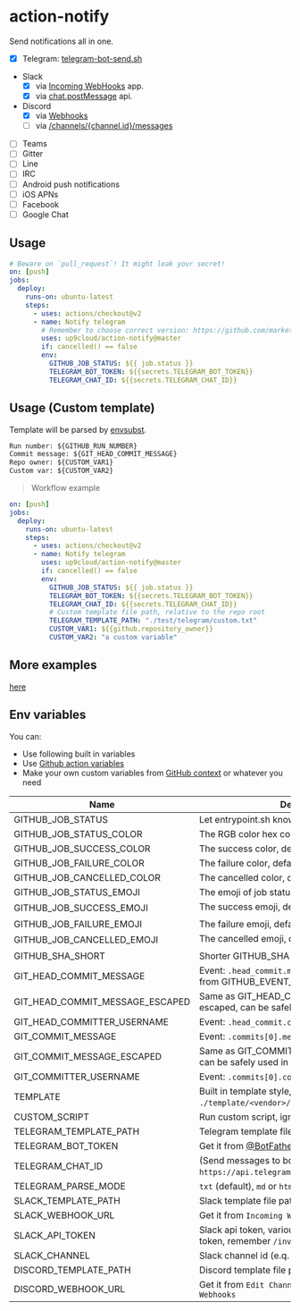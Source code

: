 # action-notify

Send notifications all in one.

- [x] Telegram: [telegram-bot-send.sh](https://github.com/up9cloud/telegram-bot-send.sh)
- Slack
  - [x] via [Incoming WebHooks](https://api.slack.com/messaging/webhooks) app.
  - [x] via [chat.postMessage](https://api.slack.com/methods/chat.postMessage) api.
- Discord
  - [x] via [Webhooks](https://discord.com/developers/docs/resources/webhook#execute-webhook)
  - [ ] via [/channels/{channel.id}/messages](https://discord.com/developers/docs/resources/channel#create-message)
- [ ] Teams
- [ ] Gitter
- [ ] Line
- [ ] IRC
- [ ] Android push notifications
- [ ] iOS APNs
- [ ] Facebook
- [ ] Google Chat

## Usage

```yml
# Beware on `pull_request`! It might leak your secret!
on: [push]
jobs:
  deploy:
    runs-on: ubuntu-latest
    steps:
      - uses: actions/checkout@v2
      - name: Notify telegram
        # Remember to choose correct version: https://github.com/marketplace/actions/action-notify
        uses: up9cloud/action-notify@master
        if: cancelled() == false
        env:
          GITHUB_JOB_STATUS: ${{ job.status }}
          TELEGRAM_BOT_TOKEN: ${{secrets.TELEGRAM_BOT_TOKEN}}
          TELEGRAM_CHAT_ID: ${{secrets.TELEGRAM_CHAT_ID}}
```

## Usage (Custom template)

Template will be parsed by [envsubst](https://www.gnu.org/software/gettext/manual/html_node/envsubst-Invocation.html).

```txt
Run number: ${GITHUB_RUN_NUMBER}
Commit message: ${GIT_HEAD_COMMIT_MESSAGE}
Repo owner: ${CUSTOM_VAR1}
Custom var: ${CUSTOM_VAR2}
```

> Workflow example

```yml
on: [push]
jobs:
  deploy:
    runs-on: ubuntu-latest
    steps:
      - uses: actions/checkout@v2
      - name: Notify telegram
        uses: up9cloud/action-notify@master
        if: cancelled() == false
        env:
          GITHUB_JOB_STATUS: ${{ job.status }}
          TELEGRAM_BOT_TOKEN: ${{secrets.TELEGRAM_BOT_TOKEN}}
          TELEGRAM_CHAT_ID: ${{secrets.TELEGRAM_CHAT_ID}}
          # Custom template file path, relative to the repo root
          TELEGRAM_TEMPLATE_PATH: "./test/telegram/custom.txt"
          CUSTOM_VAR1: ${{github.repository_owner}}
          CUSTOM_VAR2: "a custom variable"
```

## More examples

[here](https://github.com/up9cloud/action-notify/blob/master/.github/workflows/main.yml)

## Env variables

You can:

- Use following built in variables
- Use [Github action variables](https://docs.github.com/en/actions/configuring-and-managing-workflows/using-environment-variables#default-environment-variables)
- Make your own custom variables from [GitHub context](https://docs.github.com/en/actions/reference/context-and-expression-syntax-for-github-actions#contexts) or whatever you need

| Name                            | Description                                                                                         |
| ------------------------------- | --------------------------------------------------------------------------------------------------- |
| GITHUB_JOB_STATUS               | Let entrypoint.sh knows job status.                                                                 |
| GITHUB_JOB_STATUS_COLOR         | The RGB color hex code of job status.                                                               |
| GITHUB_JOB_SUCCESS_COLOR        | The success color, default is `#22863a`.                                                            |
| GITHUB_JOB_FAILURE_COLOR        | The failure color, default is `#cb2431`.                                                            |
| GITHUB_JOB_CANCELLED_COLOR      | The cancelled color, default is `#6a737d`.                                                          |
| GITHUB_JOB_STATUS_EMOJI         | The emoji of job status.                                                                            |
| GITHUB_JOB_SUCCESS_EMOJI        | The success emoji, default is `🟢`.                                                                  |
| GITHUB_JOB_FAILURE_EMOJI        | The failure emoji, default is `🔴`.                                                                  |
| GITHUB_JOB_CANCELLED_EMOJI      | The cancelled emoji, default is `⚪️`.                                                               |
| GITHUB_SHA_SHORT                | Shorter GITHUB_SHA (`cut -c1-8`).                                                                   |
| GIT_HEAD_COMMIT_MESSAGE         | Event: `.head_commit.message` (See ./test/event.json from GITHUB_EVENT_PATH).                       |
| GIT_HEAD_COMMIT_MESSAGE_ESCAPED | Same as GIT_HEAD_COMMIT_MESSAGE, but escaped, can be safely used in JSON template.                  |
| GIT_HEAD_COMMITTER_USERNAME     | Event: `.head_commit.committer.username`.                                                           |
| GIT_COMMIT_MESSAGE              | Event: `.commits[0].message`.                                                                       |
| GIT_COMMIT_MESSAGE_ESCAPED      | Same as GIT_COMMIT_MESSAGE, but escaped, can be safely used in JSON template.                       |
| GIT_COMMITTER_USERNAME          | Event: `.commits[0].committer.username`.                                                            |
| TEMPLATE                        | Built in template style, see `./template/<vendor>/${TEMPLATE}.<ext>`.                               |
| CUSTOM_SCRIPT                   | Run custom script, ignore default action.                                                           |
| TELEGRAM_TEMPLATE_PATH          | Telegram template file path.                                                                        |
| TELEGRAM_BOT_TOKEN              | Get it from [@BotFather](https://telegram.me/BotFather).                                            |
| TELEGRAM_CHAT_ID                | (Send messages to bot), then get it from `https://api.telegram.org/bot<token>/getUpdates`.          |
| TELEGRAM_PARSE_MODE             | `txt` (default), `md` or `html`. See [mode](https://core.telegram.org/bots/api#formatting-options). |
| SLACK_TEMPLATE_PATH             | Slack template file path.                                                                           |
| SLACK_WEBHOOK_URL               | Get it from `Incoming WebHooks` app.                                                                |
| SLACK_API_TOKEN                 | Slack api token, various. If you were using bot token, remember `/invite @BOT_NAME` first.          |
| SLACK_CHANNEL                   | Slack channel id (e.q. `#general`).                                                                 |
| DISCORD_TEMPLATE_PATH           | Discord template file path.                                                                         |
| DISCORD_WEBHOOK_URL             | Get it from `Edit Channel -> Integrations -> Webhooks`                                              |

